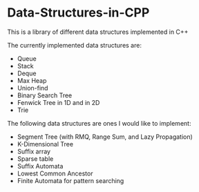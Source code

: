 # Data-Structures-in-CPP
 
This is a library of different data structures implemented in C++

The currently implemented data structures are:
<ul>
 <li> Queue </li>
 <li> Stack </li>
 <li> Deque </li>
 <li> Max Heap </li>
 <li> Union-find </li>
 <li> Binary Search Tree </li>
 <li> Fenwick Tree in 1D and in 2D </li>
 <li> Trie </li>
</ul>

The following data structures are ones I would like to implement:
<ul>
 <li> Segment Tree (with RMQ, Range Sum, and Lazy Propagation)</li>
 <li> K-Dimensional Tree </li>
 <li> Suffix array </li>
 <li> Sparse table </li>
 <li> Suffix Automata </li>
 <li> Lowest Common Ancestor </li>
 <li> Finite Automata for pattern searching </li>
</ul>
